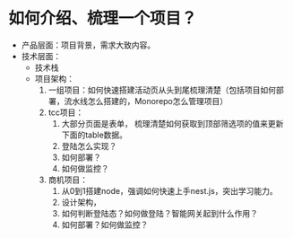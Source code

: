 # 如何介绍、梳理一个项目？
* 产品层面：项目背景，需求大致内容。
* 技术层面：
  * 技术栈
  * 项目架构：
    1. 一组项目：如何快速搭建活动页从头到尾梳理清楚（包括项目如何部署，流水线怎么搭建的，Monorepo怎么管理项目）
    2. tcc项目：
       1. 大部分页面是表单， 梳理清楚如何获取到顶部筛选项的值来更新下面的table数据。
       2. 登陆怎么实现？
       3. 如何部署？
       4. 如何做监控？
    3. 商机项目：
        1. 从0到1搭建node，强调如何快速上手nest.js，突出学习能力。
        2. 设计架构，
        3. 如何判断登陆态？如何做登陆？智能网关起到什么作用？
        4. 如何部署？如何做监控？